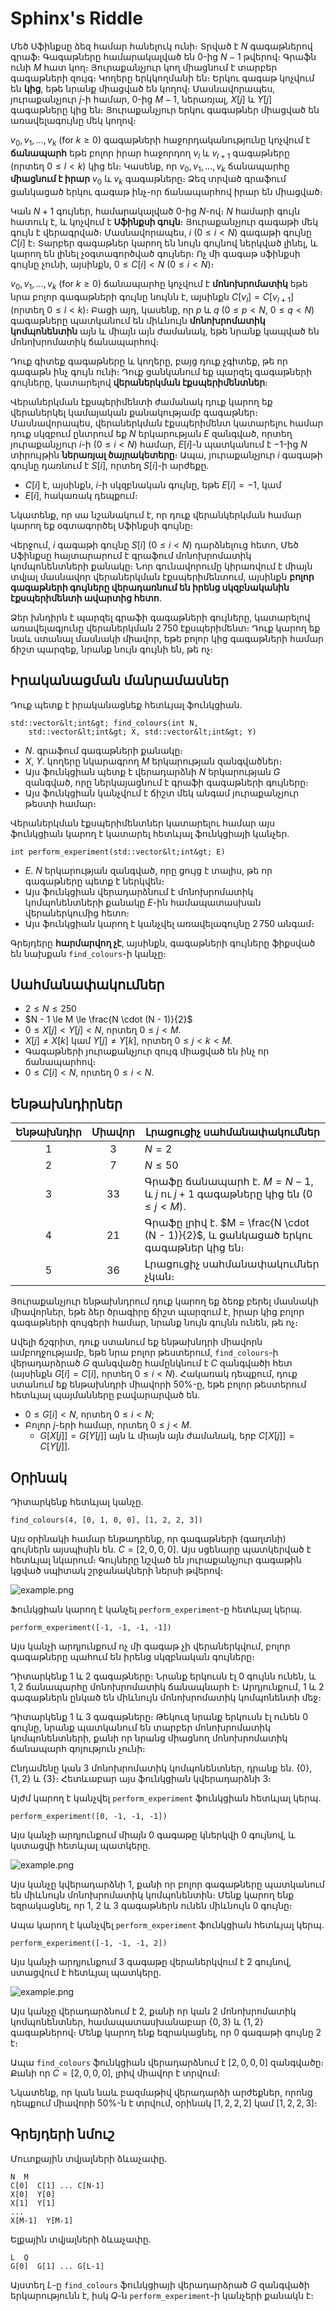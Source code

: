# Sphinx's Riddle

Մեծ Սֆինքսը ձեզ համար հանելուկ ունի։ 
Տրված է $N$ գագաթներով գրաֆ։
Գագաթները համարակալված են $0$-ից $N - 1$ թվերով։
Գրաֆն ունի $M$ հատ կող։
Յուրաքանչյուր կող միացնում է տարբեր գագաթների զույգ։ Կողերը երկկողմանի են։
Երկու գագաթ կոչվում են  **կից**,
 եթե նրանք միացված են կողով։
Մասնավորապես, յուրաքանչյուր $j$-ի համար, $0$-ից $M - 1$, ներառյալ,
 $X[j]$ և $Y[j]$ գագաթները կից են։
Յուրաքանչյուր երկու գագաթներ միացված են առավելագույնը մեկ կողով։

$v_0, v_1, \ldots, v_k$ (for $k \ge 0$) գագաթների հաջորդականությունը
 կոչվում է **ճանապարհ**
 եթե բոլոր իրար հաջորդող $v_l$ և $v_{l+1}$ գագաթները
 (որտեղ $0 \le l \lt k$) կից են։
 Կասենք, որ $v_0, v_1, \ldots, v_k$  ճանապարհը **միացնում է իրար**  $v_0$ և $v_k$ գագաթները։
Ձեզ տրված գրաֆում ցանկացած երկու գագաթ ինչ-որ ճանապարհով իրար են միացված։

Կան $N + 1$ գույներ, համարակալված $0$-ից $N$-ով։
$N$ համարի գույն հատուկ է, և կոչվում է **Սֆինքսի գույն**։
Յուրաքանչյուր գագաթի մեկ գույն է վերագրված։
Մասնավորապես, $i$ ($0 \le i \lt N$) գագաթի գույնը $C[i]$ է։
Տարբեր գագաթներ կարող են նույն գույնով ներկված լինել, և կարող են լինել չօգտագործված գույներ։
Ոչ մի գագաթ սֆինքսի գույնը չունի,
 այսինքն, $0 \le C[i] \lt N$ ($0 \le i \lt N$)։

$v_0, v_1, \ldots, v_k$ (for $k \ge 0$) ճանապարհը 
կոչվում է **մոնոխրոմատիկ**
 եթե նրա բոլոր գագաթների գույնը նույնն է,
 այսինքն $C[v_l] = C[v_{l+1}]$ (որտեղ $0 \le l \lt k$)։
Բացի այդ, կասենք, որ $p$ և $q$ ($0 \le p \lt N$, $0 \le q \lt N$) գագաթները 
 պատկանում են միևնույն **մոնոխրոմատիկ կոմպոնենտին**
 այն և միայն այն ժամանակ, եթե նրանք կապված են մոնոխրոմատիկ ճանապարհով։

Դուք գիտեք գագաթները և կողերը,
 բայց դուք չգիտեք, թե որ գագաթն ինչ գույն ունի։
Դուք ցանկանում եք պարզել գագաթների գույները, 
կատարելով **վերաներկման էքսպերիմենտներ**։

Վերաներկման էքսպերիմենտի ժամանակ 
 դուք կարող եք վերաներկել կամայական քանակությամբ գագաթներ։
Մասնավորապես, վերաներկման էքսպերիմենտ կատարելու համար
 դուք սկզբում ընտրում եք $N$ երկարության $E$ զանգված,
 որտեղ յուրաքանչյուր $i$-ի ($0 \le i \lt N$) համար,
 $E[i]$-ն պատկանում է $-1$-ից $N$ տիրույթին **ներառյալ ծայրակետերը**։
Ապա, յուրաքանչյուր $i$ գագաթի գույնը դառնում է $S[i]$, որտեղ $S[i]$-ի արժեքը․
* $C[i]$ է, այսինքն, $i$-ի սկզբնական գույնը, եթե $E[i] = -1$, կամ
* $E[i]$, հակառակ դեպքում։

Նկատենք, որ սա նշանակում է, որ դուք վերանկերկման համար կարող եք օգտագործել Սֆինքսի գույնը։

Վերջում, $i$ գագաթի գույնը $S[i]$ ($0 \le i \lt N$) դարձնելուց հետո, Մեծ Սֆինքսը հայտարարում է 
գրաֆում մոնոխրոմատիկ կոմպոնենտների քանակը։
Նոր գունավորումը կիրառվում է միայն տվյալ մասնավոր վերաներկման էքսպերիմենտում,
 այսինքն **բոլոր գագաթների գույները վերադառնում են իրենց սկզբնականին էքսպերիմենտի ավարտից հետո**.

Ձեր խնդիրն է պարզել գրաֆի գագաթների գույները, կատարելով առավելագյունը վերաներկման $2\,750$ էքսպերիմենտ։ 
Դուք կարող եք նաև ստանալ մասնակի միավոր, եթե բոլոր կից գագաթների համար ճիշտ պարզեք, նրանք նույն գույնի են, թե ոչ։

## Իրականացման մանրամասներ

Դուք պետք է իրականացնեք հետևյալ ֆունկցիան․

```
std::vector&lt;int&gt; find_colours(int N,
    std::vector&lt;int&gt; X, std::vector&lt;int&gt; Y)
```

* $N$․ գրաֆում գագաթների քանակը։
* $X$, $Y$․ կողերը նկարագրող $M$ երկարության զանգվածներ։
* Այս ֆունկցիան պետք է վերադարձնի $N$ երկարության $G$ զանգված,
   որը ներկայացնում է գրաֆի գագաթների գույները։
* Այս ֆունկցիան կանչվում է ճիշտ մեկ անգամ յուրաքանչյուր թեստի համար։

Վերաներկման էքսպերիմենտներ կատարելու համար այս ֆունկցիան կարող է կատարել հետևյալ ֆունկցիայի կանչեր․

```
int perform_experiment(std::vector&lt;int&gt; E)
```

* $E$․ $N$ երկարության զանգված, որը ցույց է տալիս, թե որ գագաթները պետք է ներկվեն։
* Այս ֆունկցիան վերադարձնում է մոնոխրոմատիկ կոմպոնենտների քանակը $E$-ին համապատասխան վերաներկումից հետո։
* Այս ֆունկցիան կարող է կանչվել առավելագույնը $2\,750$ անգամ։

Գրեյդերը **հարմարվող չէ**, այսինքն,
 գագաթների գույները ֆիքսված են նախքան `find_colours`-ի կանչը։

## Սահմանափակումներ

* $2 \le N \le 250$
* $N - 1 \le M \le \frac{N \cdot (N - 1)}{2}$
* $0 \le X[j] \lt Y[j] \lt N$, որտեղ $0 \le j \lt M$.
* $X[j] \neq X[k]$ կամ $Y[j] \neq Y[k]$,
   որտեղ $0 \le j \lt k \lt M$.
* Գագաթների յուրաքանչյուր զույգ միացված են ինչ որ ճանապարհով։
* $0 \le C[i] \lt N$, որտեղ $0 \le i \lt N$.

## Ենթախնդիրներ

| Ենթախնդիր | Միավոր  | Լրացուցիչ սահմանափակումներ |
| :-----: | :----: | ---------------------- |
| 1       | $3$    | $N = 2$
| 2       | $7$    | $N \le 50$
| 3       | $33$   | Գրաֆը ճանապարհ է․ $M = N - 1$, և $j$ ու $j+1$ գագաթները կից են ($0 \leq j < M$).
| 4       | $21$   | Գրաֆը լրիվ է․ $M = \frac{N \cdot (N - 1)}{2}$, և ցանկացած երկու գագաթներ կից են։
| 5       | $36$   | Լրացուցիչ սահմանափակումներ չկան։

Յուրաքանչյուր ենթախնդրում դուք կարող եք ձեռք բերել մասնակի միավորներ,
 եթե ձեր ծրագիրը ճիշտ պարզում է,
 իրար կից բոլոր գագաթների զույգերի համար,
 նրանք նույն գույնն ունեն, թե ոչ։

Ավելի ճշգրիտ,
 դուք ստանում եք ենթախնդրի միավորն ամբողջությամբ,
 եթե նրա բոլոր թեստերում,
 `find_colours`-ի վերադարձրած $G$ զանգվածը 
 համընկնում է $C$ զանգվածի հետ
 (այսինքն $G[i] = C[i]$,
 որտեղ $0 \le i \lt N$).
Հակառակ դեպքում,
 դուք ստանում եք ենթախնդրի միավորի $50\%$-ը,
 եթե բոլոր թեստերում հետևյալ պայմանները 
 բավարարված են․
* $0 \le G[i] \lt N$, որտեղ $0 \le i \lt N$;
* Բոլոր $j$-երի համար, որտեղ $0 \le j \lt M$․
  * $G[X[j]] = G[Y[j]]$ այն և միայն այն ժամանակ, երբ $C[X[j]] = C[Y[j]]$.

## Օրինակ

Դիտարկենք հետևյալ կանչը.

```
find_colours(4, [0, 1, 0, 0], [1, 2, 2, 3])
```

Այս օրինակի համար ենթադրենք, որ
 գագաթների (գաղտնի) գույներն այսպիսին են․
 $C = [2, 0, 0, 0]$.
Այս սցենարը պատկերված է հետևյալ նկարում։
Գույները նշված են յուրաքանչյուր գագաթին կցված սպիտակ շրջանակների ներսի թվերով։

![example.png](sphinx_example.png "230")

Ֆունկցիան կարող է կանչել  `perform_experiment`-ը հետևյալ կերպ․

```
perform_experiment([-1, -1, -1, -1])
```

Այս կանչի արդյունքում ոչ մի գագաթ չի վերաներկվում, բոլոր գագաթները պահում են իրենց սկզբնական գույները։

Դիտարկենք $1$ և $2$ գագաթները։
Նրանք երկուսն էլ $0$ գույնն ունեն, և $1, 2$ ճանապարհը մոնոխրոմատիկ ճանապնարհ է։
Արդյունքում, $1$ և $2$ գագաթներն ընկած են միևնույն մոնոխրոմատիկ կոմպոնենտի մեջ։

Դիտարկենք $1$ և $3$ գագաթները։
Թեկուզ նրանք երկուսն էլ ունեն $0$ գույնը,
 նրանք պատկանում են տարբեր մոնոխրոմատիկ կոմպոնենտների, 
 քանի որ նրանց միացնող մոնոխրոմատիկ ճանապարհ գոյություն չունի։

Ընդամենը կան $3$ մոնոխրոմատիկ կոմպոնենտներ,
 դրանք են․ $\{0\}$, $\{1, 2\}$ և $\{3\}$։
Հետևաբար այս ֆունկցիան կվերադարձնի $3$։

Այժմ կարող է կանչվել `perform_experiment` ֆունկցիան հետևյալ կերպ․

```
perform_experiment([0, -1, -1, -1])
```

Այս կանչի արդյունքում միայն $0$ գագաթը կներկվի $0$ գույնով,
 և կստացվի հետևյալ պատկերը․

![example.png](sphinx_order1.png "230")

Այս կանչը կվերադարձնի $1$, քանի որ բոլոր գագաթները պատկանում են միևնույն մոնոխրոմատիկ կոմպոնենտին։
Մենք կարող ենք եզրակացնել, որ $1$, $2$ և $3$ գագաթներն ունեն միևնույն $0$ գույնը։

Ապա կարող է կանչվել  `perform_experiment` ֆունկցիան հետևյալ կերպ․

```
perform_experiment([-1, -1, -1, 2])
```

Այս կանչի արդյունքում $3$ գագաթը վերաներկվում է $2$ գույնով,
 ստացվում է հետևյալ պատկերը․

![example.png](sphinx_order2.png "230")

Այս կանչը վերադարձնում է $2$, քանի որ կան $2$ մոնոխրոմատիկ կոմպոնենտներ,
 համապատասխանաբար $\{0, 3\}$ և $\{1, 2\}$ գագաթներով։
Մենք կարող ենք եզրակացնել, որ  $0$ գագաթի գույնը $2$ է։

Ապա `find_colours` ֆունկցիան վերադարձնում է $[2, 0, 0, 0]$ զանգվածը։
Քանի որ $C = [2, 0, 0, 0]$, լրիվ միավոր է տրվում։

Նկատենք, որ կան նաև բազմաթիվ վերադարձի արժեքներ, որոնց դեպքում միավորի $50\%$-ն է տրվում, օրինակ  $[1, 2, 2, 2]$ կամ $[1, 2, 2, 3]$։

## Գրեյդերի նմուշ

Մուտքային տվյալների ձևաչափը․

```
N  M
C[0]  C[1] ... C[N-1]
X[0]  Y[0]
X[1]  Y[1]
...
X[M-1]  Y[M-1]
```

Ելքային տվյալների ձևաչափը․

```
L  Q
G[0]  G[1] ... G[L-1]
```

Այստեղ $L$-ը `find_colours` ֆունկցիայի վերադարձրած $G$ զանգվածի երկարությունն է,
 իսկ $Q$-ն  `perform_experiment`-ի կանչերի քանակն է։
